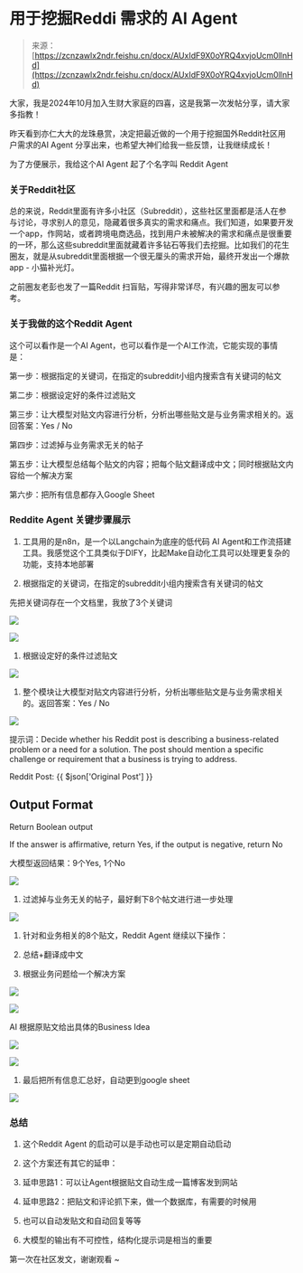 # 用于挖掘Reddi 需求的 AI Agent

> 来源：[https://zcnzawlx2ndr.feishu.cn/docx/AUxIdF9X0oYRQ4xvjoUcm0llnHd](https://zcnzawlx2ndr.feishu.cn/docx/AUxIdF9X0oYRQ4xvjoUcm0llnHd)

大家，我是2024年10月加入生财大家庭的四喜，这是我第一次发帖分享，请大家多指教！

昨天看到亦仁大大的龙珠悬赏，决定把最近做的一个用于挖掘国外Reddit社区用户需求的AI Agent 分享出来，也希望大神们给我一些反馈，让我继续成长！

为了方便展示，我给这个AI Agent 起了个名字叫 Reddit Agent

### 关于Reddit社区

总的来说，Reddit里面有许多小社区（Subreddit），这些社区里面都是活人在参与讨论，寻求别人的意见，隐藏着很多真实的需求和痛点。我们知道，如果要开发一个app，作网站，或者跨境电商选品，找到用户未被解决的需求和痛点是很重要的一环，那么这些subreddit里面就藏着许多钻石等我们去挖掘。比如我们的花生圈友，就是从subreddit里面根据一个很无厘头的需求开始，最终开发出一个爆款app - 小猫补光灯。

之前圈友老彭也发了一篇Reddit 扫盲贴，写得非常详尽，有兴趣的圈友可以参考。

### 关于我做的这个Reddit Agent

这个可以看作是一个AI Agent，也可以看作是一个AI工作流，它能实现的事情是：

第一步：根据指定的关键词，在指定的subreddit小组内搜索含有关键词的帖文

第二步：根据设定好的条件过滤贴文

第三步：让大模型对贴文内容进行分析，分析出哪些贴文是与业务需求相关的。返回答案：Yes / No

第四步：过滤掉与业务需求无关的帖子

第五步：让大模型总结每个贴文的内容；把每个贴文翻译成中文；同时根据贴文内容给一个解决方案

第六步：把所有信息都存入Google Sheet

### Reddite Agent 关键步骤展示

1.  工具用的是n8n，是一个以Langchain为底座的低代码 AI Agent和工作流搭建工具。我感觉这个工具类似于DIFY，比起Make自动化工具可以处理更复杂的功能，支持本地部署

1.  根据指定的关键词，在指定的subreddit小组内搜索含有关键词的帖文

先把关键词存在一个文档里，我放了3个关键词

![](img/d336453e38bfff9b0946e8c985744d1b.png)

![](img/6279b4889fbdb65c8ec48c465301026c.png)

1.  根据设定好的条件过滤贴文

![](img/93537a03ab648c6bc68e82e2ae784124.png)

1.  整个模块让大模型对贴文内容进行分析，分析出哪些贴文是与业务需求相关的。返回答案：Yes / No

![](img/6736c344d106b50941f88ea09753e65e.png)

提示词：Decide whether his Reddit post is describing a business-related problem or a need for a solution. The post should mention a specific challenge or requirement that a business is trying to address.

Reddit Post: {{ $json['Original Post'] }}

## Output Format

Return Boolean output

If the answer is affirmative, return Yes, if the output is negative, return No

大模型返回结果：9个Yes, 1个No

![](img/1520edb4126e76e0db2556a75d3b3cda.png)

1.  过滤掉与业务无关的帖子，最好剩下8个帖文进行进一步处理

![](img/e42137fa22cf947d034017d9f8066c82.png)

1.  针对和业务相关的8个贴文，Reddit Agent 继续以下操作：

1.  总结+翻译成中文

1.  根据业务问题给一个解决方案

![](img/f55838c7085b5de27784f8f9f78643b4.png)

![](img/2de5718d0c11a3b7072d2f0c570ca502.png)

AI 根据原贴文给出具体的Business Idea

![](img/341e2c617af8fb7267e031c4a4fc33dc.png)

![](img/b7070e2fbbe47b80dd84142d33f37b60.png)

1.  最后把所有信息汇总好，自动更到google sheet

![](img/991b9d76190b4ebbb03d9ba1aaf669bd.png)

### 总结

1.  这个Reddit Agent 的启动可以是手动也可以是定期自动启动

1.  这个方案还有其它的延申：

1.  延申思路1：可以让Agent根据贴文自动生成一篇博客发到网站

1.  延申思路2：把贴文和评论抓下来，做一个数据库，有需要的时候用

1.  也可以自动发贴文和自动回复等等

1.  大模型的输出有不可控性，结构化提示词是相当的重要

第一次在社区发文，谢谢观看 ~
